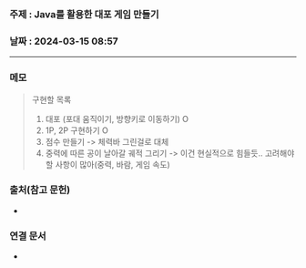 ### 주제 : Java를 활용한 대포 게임 만들기

### 날짜 : 2024-03-15 08:57
----
### 메모
> 구현할 목록
> 1. 대포 (포대 움직이기, 방향키로 이동하기) O
> 2. 1P, 2P 구현하기 O
> 3. 점수 만들기 -> 체력바 그린걸로 대체
> 4. 중력에 따른 공이 날아갈 궤적 그리기 -> 이건 현실적으로 힘들듯.. 고려해야 할 사항이 많아(중력, 바람, 게임 속도)

### 출처(참고 문헌)
-

### 연결 문서
-
